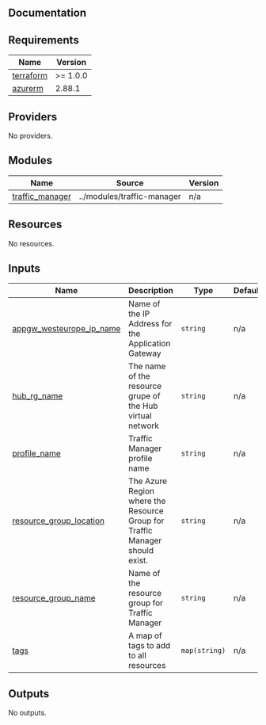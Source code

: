 ## Documentation

<!-- BEGINNING OF PRE-COMMIT-TERRAFORM DOCS HOOK -->
## Requirements

| Name | Version |
|------|---------|
| <a name="requirement_terraform"></a> [terraform](#requirement\_terraform) | >= 1.0.0 |
| <a name="requirement_azurerm"></a> [azurerm](#requirement\_azurerm) | 2.88.1 |

## Providers

No providers.

## Modules

| Name | Source | Version |
|------|--------|---------|
| <a name="module_traffic_manager"></a> [traffic\_manager](#module\_traffic\_manager) | ../modules/traffic-manager | n/a |

## Resources

No resources.

## Inputs

| Name | Description | Type | Default | Required |
|------|-------------|------|---------|:--------:|
| <a name="input_appgw_westeurope_ip_name"></a> [appgw\_westeurope\_ip\_name](#input\_appgw\_westeurope\_ip\_name) | Name of the IP Address for the Application Gateway | `string` | n/a | yes |
| <a name="input_hub_rg_name"></a> [hub\_rg\_name](#input\_hub\_rg\_name) | The name of the resource grupe of the Hub virtual network | `string` | n/a | yes |
| <a name="input_profile_name"></a> [profile\_name](#input\_profile\_name) | Traffic Manager profile name | `string` | n/a | yes |
| <a name="input_resource_group_location"></a> [resource\_group\_location](#input\_resource\_group\_location) | The Azure Region where the Resource Group for Traffic Manager should exist. | `string` | n/a | yes |
| <a name="input_resource_group_name"></a> [resource\_group\_name](#input\_resource\_group\_name) | Name of the resource group for Traffic Manager | `string` | n/a | yes |
| <a name="input_tags"></a> [tags](#input\_tags) | A map of tags to add to all resources | `map(string)` | n/a | yes |

## Outputs

No outputs.
<!-- END OF PRE-COMMIT-TERRAFORM DOCS HOOK -->
